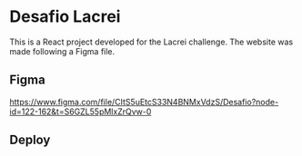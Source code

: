 # Desafio Lacrei
This is a React project developed for the Lacrei challenge. The website was made following a Figma file.

## Figma
https://www.figma.com/file/CItS5uEtcS33N4BNMxVdzS/Desafio?node-id=122-162&t=S6GZL55pMlxZrQvw-0

## Deploy